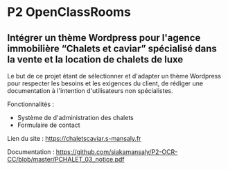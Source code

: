 # P2 OpenClassRooms
Intégrer un thème Wordpress pour l'agence immobilière “Chalets et caviar” spécialisé dans la vente et la location de chalets de luxe
-----

Le but de ce projet étant de sélectionner et d'adapter un thème Wordpress pour respecter les besoins et les exigences du client, de rédiger une documentation à l'intention d'utilisateurs non spécialistes.

Fonctionnalités :
- Système de d'administration des chalets
- Formulaire de contact

Lien du site : https://chaletscaviar.s-mansaly.fr

Documentation : https://github.com/siakamansaly/P2-OCR-CC/blob/master/PCHALET_03_notice.pdf

